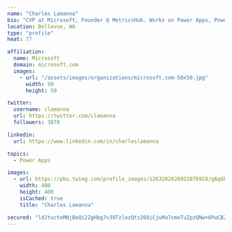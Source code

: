 ```yaml
---
name: "Charles Lamanna"
bio: "CVP at Microsoft, Founder @ MetricsHub. Works on Power Apps, Power Automate, Power Virtual Agent, Common Data Service and Dynamics 365."
location: Bellevue, WA
type: "profile"
heat: 77

affiliation:
  name: Microsoft
  domain: microsoft.com
  images:
    - url: "/assets/images/organizations/microsoft.com-50x50.jpg"
      width: 50
      height: 50

twitter:
  username: clamanna
  url: https://twitter.com/clamanna
  followers: 3878

linkedin:
  url: https://www.linkedin.com/in/charleslamanna

topics:
  - Power Apps

images:
  - url: https://pbs.twimg.com/profile_images/1263202626922876928/g6qGbHZ-_400x400.jpg
    width: 400
    height: 400
    isCached: true
    title: "Charles Lamanna"

secured: "ldJtucteMNjBeQi2ZgHbg7v39TzlozQtz268iCjuMa7cmeTuZpzQNw+6PwCBZibQzlIuINdX4iBhE4dzg3BcR7bLh8yUZYrMVhPV2NfgpHG9190wnC9YWSkzLdz16U5bgY2ZElrbTcSCJZ6AAG7Zp8tUUJUYvVX0R7lh+cVke+ocgjr3Dk0KWg3zqjwJndU8TKhQWd6ycU4OeN16TBbg+kR/P6GBhvoQUTnTHLbKh2BRnb2rCuSkwTqWR1pHDa0SlvA/pmqcc/TY9B9Xvb6F7BtwiJOXOJKnysGnWyROveuTCXWk38Gr2z4NNDfX6+aPvM8cLjlgaMhP8j8/Csmo/QsTES6+xRiqn6VmNpPI1aCzmYliHj62II1W+zVzeuXDG4S4fpcBq7nl6KYe9zoBl0o1JvrG1VMAi7jBY0L1Nbo=;eMG30fk+B2/djI9+XqFIDw=="
---
```


